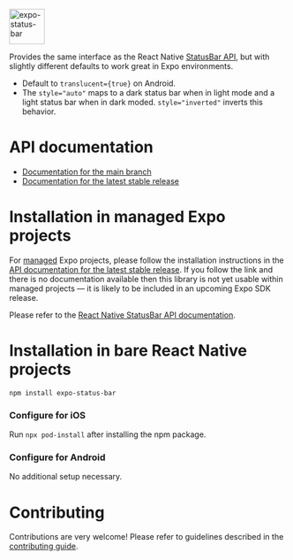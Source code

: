<p>
  <a href="https://docs.expo.dev/versions/latest/sdk/status-bar/">
    <img
      src="../../.github/resources/expo-status-bar.svg"
      alt="expo-status-bar"
      height="64" />
  </a>
</p>

Provides the same interface as the React Native [StatusBar API](https://reactnative.dev/docs/statusbar), but with slightly different defaults to work great in Expo environments.

- Default to `translucent={true}` on Android.
- The `style="auto"` maps to a dark status bar when in light mode and a light status bar when in dark moded. `style="inverted"` inverts this behavior.

# API documentation

- [Documentation for the main branch](https://github.com/expo/expo/blob/main/docs/pages/versions/unversioned/sdk/status-bar.mdx)
- [Documentation for the latest stable release](https://docs.expo.dev/versions/latest/sdk/status-bar/)

# Installation in managed Expo projects

For [managed](https://docs.expo.dev/archive/managed-vs-bare/) Expo projects, please follow the installation instructions in the [API documentation for the latest stable release](https://docs.expo.dev/versions/latest/sdk/status-bar/). If you follow the link and there is no documentation available then this library is not yet usable within managed projects &mdash; it is likely to be included in an upcoming Expo SDK release.

Please refer to the [React Native StatusBar API documentation](https://reactnative.dev/docs/statusbar).

# Installation in bare React Native projects

```
npm install expo-status-bar
```

### Configure for iOS

Run `npx pod-install` after installing the npm package.

### Configure for Android

No additional setup necessary.

# Contributing

Contributions are very welcome! Please refer to guidelines described in the [contributing guide](https://github.com/expo/expo#contributing).
